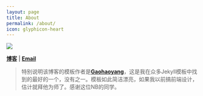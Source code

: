 ```yaml
---
layout: page
title: About
permalink: /about/
icon: glyphicon-heart
---
```


![](https://github.com/HarmonyHu/harmonyhu.github.io/raw/master/_posts/images/logo.jpg)  
 
[**博客**](http://harmonyhu.com)
| <a href="mailto:harmonyhu@foxmail.com?subject=Say Hello"><b>Email</b></a>


>特别说明该博客的模板作者是[**Gaohaoyang**](http://gaohaoyang.github.io)，这是我在众多Jekyll模板中找到的最好的一个，没有之一。模板如此简洁漂亮，如果我以前搞前端设计，估计就拜他为师了。感谢这位NB的同学。
